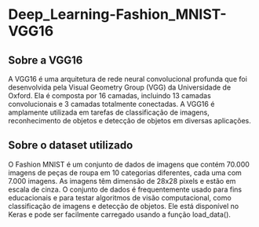 # Deep_Learning-Fashion_MNIST-VGG16

## Sobre a VGG16
A VGG16 é uma arquitetura de rede neural convolucional profunda que foi desenvolvida pela Visual Geometry Group (VGG) da Universidade de Oxford. Ela é composta por 16 camadas, incluindo 13 camadas convolucionais e 3 camadas totalmente conectadas. A VGG16 é amplamente utilizada em tarefas de classificação de imagens, reconhecimento de objetos e detecção de objetos em diversas aplicações.
## Sobre o dataset utilizado
O Fashion MNIST é um conjunto de dados de imagens que contém 70.000 imagens de peças de roupa em 10 categorias diferentes, cada uma com 7.000 imagens. As imagens têm dimensão de 28x28 pixels e estão em escala de cinza. O conjunto de dados é frequentemente usado para fins educacionais e para testar algoritmos de visão computacional, como classificação de imagens e detecção de objetos. Ele está disponível no Keras e pode ser facilmente carregado usando a função load_data().
